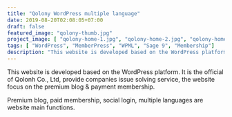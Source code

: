 ```yaml
---
title: "Qolony WordPress multiple language"
date: 2019-08-20T02:08:05+07:00
draft: false
featured_image: "qolony-thumb.jpg"
project_image: [ "qolony-home-1.jpg", "qolony-home-2.jpg", "qolony-home-3.jpg" ]
tags: [ "WordPress", "MemberPress", "WPML", "Sage 9", "Membership"]
description: "This website is developed based on the WordPress platform. It is the official of Qolonh Co., Ltd, provide companies issue solving service, the website focus on the premium blog & payment membership."
---
```


This website is developed based on the WordPress platform. It is the official of Qolonh Co., Ltd, provide companies issue solving service, the website focus on the premium blog & payment membership.

Premium blog, paid membership, social login, multiple languages are website main functions. 